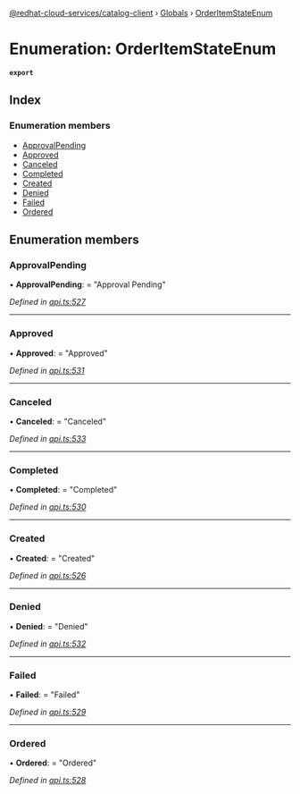 [@redhat-cloud-services/catalog-client](../README.md) › [Globals](../globals.md) › [OrderItemStateEnum](orderitemstateenum.md)

# Enumeration: OrderItemStateEnum

**`export`** 

## Index

### Enumeration members

* [ApprovalPending](orderitemstateenum.md#approvalpending)
* [Approved](orderitemstateenum.md#approved)
* [Canceled](orderitemstateenum.md#canceled)
* [Completed](orderitemstateenum.md#completed)
* [Created](orderitemstateenum.md#created)
* [Denied](orderitemstateenum.md#denied)
* [Failed](orderitemstateenum.md#failed)
* [Ordered](orderitemstateenum.md#ordered)

## Enumeration members

###  ApprovalPending

• **ApprovalPending**: = "Approval Pending"

*Defined in [api.ts:527](https://github.com/RedHatInsights/javascript-clients.gi/blob/master/packages/catalog/api.ts#L527)*

___

###  Approved

• **Approved**: = "Approved"

*Defined in [api.ts:531](https://github.com/RedHatInsights/javascript-clients.gi/blob/master/packages/catalog/api.ts#L531)*

___

###  Canceled

• **Canceled**: = "Canceled"

*Defined in [api.ts:533](https://github.com/RedHatInsights/javascript-clients.gi/blob/master/packages/catalog/api.ts#L533)*

___

###  Completed

• **Completed**: = "Completed"

*Defined in [api.ts:530](https://github.com/RedHatInsights/javascript-clients.gi/blob/master/packages/catalog/api.ts#L530)*

___

###  Created

• **Created**: = "Created"

*Defined in [api.ts:526](https://github.com/RedHatInsights/javascript-clients.gi/blob/master/packages/catalog/api.ts#L526)*

___

###  Denied

• **Denied**: = "Denied"

*Defined in [api.ts:532](https://github.com/RedHatInsights/javascript-clients.gi/blob/master/packages/catalog/api.ts#L532)*

___

###  Failed

• **Failed**: = "Failed"

*Defined in [api.ts:529](https://github.com/RedHatInsights/javascript-clients.gi/blob/master/packages/catalog/api.ts#L529)*

___

###  Ordered

• **Ordered**: = "Ordered"

*Defined in [api.ts:528](https://github.com/RedHatInsights/javascript-clients.gi/blob/master/packages/catalog/api.ts#L528)*
